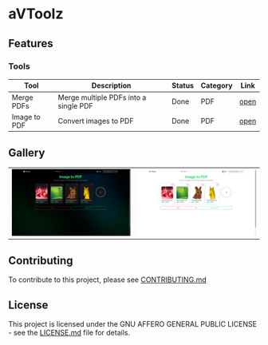 # aVToolz

## Features

### Tools

| Tool         | Description                           | Status | Category | Link                                           |
| ------------ | ------------------------------------- | ------ | -------- | ---------------------------------------------- |
| Merge PDFs   | Merge multiple PDFs into a single PDF | Done   | PDF      | [open](https://avtoolz.com/tools/merge-pdf)    |
| Image to PDF | Convert images to PDF                 | Done   | PDF      | [open](https://avtoolz.com/tools/image-to-pdf) |

## Gallery

|                               |                               |
| ----------------------------- | ----------------------------- |
| ![1](./archive/gallery/1.png) | ![2](./archive/gallery/2.png) |

## Contributing

To contribute to this project, please see [CONTRIBUTING.md](./CONTRIBUTING.md)

## License

This project is licensed under the GNU AFFERO GENERAL PUBLIC LICENSE - see the [LICENSE.md](./LICENSE) file for details.
